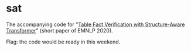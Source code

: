 # sat
The accompanying code for "[Table Fact Verification with Structure-Aware Transformer](https://www.aclweb.org/anthology/2020.emnlp-main.126/)" (short paper of EMNLP 2020).

Flag: the code would be ready in this weekend. 
